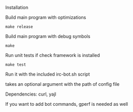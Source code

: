 Installation

Build main program with optimizations

`make release`

Build main program with debug symbols

`make`

Run unit tests if check framework is installed

`make test`

Run it with the included irc-bot.sh script

takes an optional argument with the path of config file

Dependencies: curl, yajl

If you want to add bot commands, gperf is needed as well
